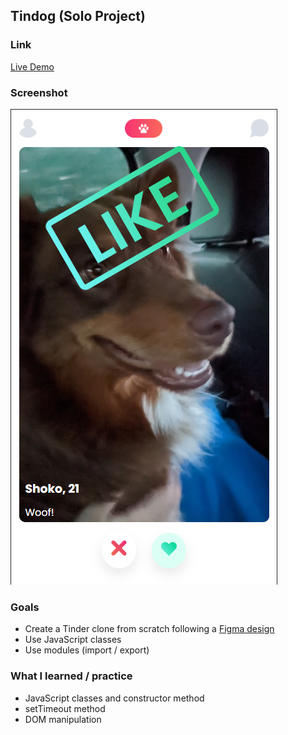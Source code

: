 ## Tindog (Solo Project) 

### Link 

[Live Demo](https://tindog-clement-bartholome-scrimba.netlify.app/)

### Screenshot

![Screen](/screen.png)

### Goals 

- Create a Tinder clone from scratch following a [Figma design](https://www.figma.com/file/LdlksbT0QYLpRlHrOlKDuc/Tinder-for-Dogs?node-id=0-1&t=y8tXUUbjAvfls4Rl-0) 
- Use JavaScript classes
- Use modules (import / export)

### What I learned / practice 

- JavaScript classes and constructor method
- setTimeout method
- DOM manipulation
